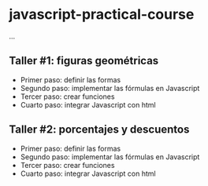 # javascript-practical-course

...

## Taller #1: figuras geométricas

- Primer paso: definir las formas
- Segundo paso: implementar las fórmulas en Javascript
- Tercer paso: crear funciones
- Cuarto paso: integrar Javascript con html


## Taller #2: porcentajes y descuentos

- Primer paso: definir las formas
- Segundo paso: implementar las fórmulas en Javascript
- Tercer paso: crear funciones
- Cuarto paso: integrar Javascript con html